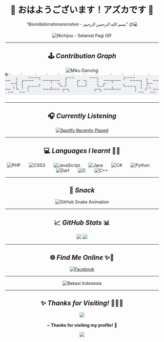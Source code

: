 <div align="center">

# 🌸 おはようございます！アズカです 🌸  
*"Bismillahirrahmanirrahim - بسم الله الرحمن الرحيم"* 🌞💻

<img src="https://media1.tenor.com/m/eaNIf0hiKPkAAAAd/nichijou-selamat-pagi.gif" height="350" alt="Nichijou - Selamat Pagi GIF" />

---

## 🕹️ *Contribution Graph*

<img src="https://media1.tenor.com/m/S-Co5OMRptUAAAAd/miku-hatsune-miku.gif" height="250" alt="Miku Dancing" />

<picture>
  <source media="(prefers-color-scheme: dark)" srcset="https://raw.githubusercontent.com/Azelzy/Azelzy/output/pacman-contribution-graph-dark.svg">
  <source media="(prefers-color-scheme: light)" srcset="https://raw.githubusercontent.com/Azelzy/Azelzy/output/pacman-contribution-graph.svg">
  <img src="https://raw.githubusercontent.com/Azelzy/Azelzy/output/pacman-contribution-graph.svg" alt="Pacman Contribution Graph" />
</picture>

---

## 🎧 *Currently Listening*

<a href="https://open.spotify.com/user/vgwrcri8ooj60jht8vi85o1u6">
  <img src="https://spotify-recently-played-readme.vercel.app/api?user=vgwrcri8ooj60jht8vi85o1u6&count=1&unique=true" alt="Spotify Recently Played" />
</a>

---

## 💻 *Languages I learnt* 🔰✨

<img src="https://cdn.jsdelivr.net/gh/devicons/devicon/icons/php/php-original.svg" height="50" alt="PHP" />
<img width="20" />
<img src="https://cdn.jsdelivr.net/gh/devicons/devicon/icons/css3/css3-original.svg" height="50" alt="CSS3" />
<img width="20" />
<img src="https://cdn.jsdelivr.net/gh/devicons/devicon/icons/javascript/javascript-original.svg" height="50" alt="JavaScript" />
<img width="20" />
<img src="https://cdn.jsdelivr.net/gh/devicons/devicon/icons/java/java-original.svg" height="50" alt="Java" />
<img width="20" />
<img src="https://cdn.jsdelivr.net/gh/devicons/devicon/icons/csharp/csharp-original.svg" height="50" alt="C#" />
<img width="20" />
<img src="https://cdn.jsdelivr.net/gh/devicons/devicon/icons/python/python-original.svg" height="50" alt="Python" />
<img width="20" />
<img src="https://cdn.jsdelivr.net/gh/devicons/devicon/icons/dart/dart-original.svg" height="50" alt="Dart" />
<img width="20" />
<img src="https://cdn.jsdelivr.net/gh/devicons/devicon/icons/c/c-original.svg" height="50" alt="C" />
<img width="20" />
<img src="https://cdn.jsdelivr.net/gh/devicons/devicon/icons/cplusplus/cplusplus-original.svg" height="50" alt="C++" />

---

## 🐍 *Snack*

<img src="https://raw.githubusercontent.com/Azelzy/Azelzy/output/snake.svg" alt="GitHub Snake Animation" />

---

## 📈 *GitHub Stats* 📊

<img src="https://github-readme-stats.vercel.app/api?username=Azelzy&show_icons=true&theme=tokyonight&count_private=true&hide_title=false&rank_icon=github&custom_title=アズカのGitHub統計" height="150" />
<img src="https://github-readme-stats.vercel.app/api/top-langs/?username=Azelzy&layout=compact&theme=tokyonight&langs_count=6" height="150" />

---

## 🌐 *Find Me Online* ✨📱

<a href="https://www.facebook.com/profile.php?id=61574071302904&locale=id_ID">
  <img src="https://raw.githubusercontent.com/maurodesouza/profile-readme-generator/master/src/assets/icons/social/facebook/default.svg" width="52" alt="Facebook" />
</a>

---

<img src="https://media1.tenor.com/m/lPxty4wa4nEAAAAd/bekasi-indonesia.gif" height="300" alt="Bekasi Indonesia" />

---

## ✨ *Thanks for Visiting!* 🙇‍♀️💕

<img src="https://media1.tenor.com/d5INxd32FoMAAAAi/triple-baka-miku.gif" height="200" />

**~ Thanks for visiting my profile!** 💫

<img src="https://media.tenor.com/ouQzDmgC9CwAAAAi/miku-vocaloid.gif" height="150" />

</div>

